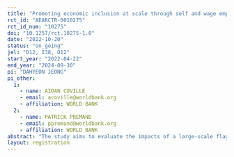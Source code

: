 ```yaml
---
title: "Promoting economic inclusion at scale through self and wage employment support"
rct_id: "AEARCTR-0010275"
rct_id_num: "10275"
doi: "10.1257/rct.10275-1.0"
date: "2022-10-20"
status: "on_going"
jel: "D12, I38, O12"
start_year: "2022-04-22"
end_year: "2024-09-30"
pi: "DAHYEON JEONG"
pi_other:
  1:
    - name: AIDAN COVILLE
    - email: acoville@worldbank.org
    - affiliation: WORLD BANK
  2:
    - name: PATRICK PREMAND
    - email: ppremand@worldbank.org
    - affiliation: WORLD BANK
abstract: "The study aims to evaluate the impacts of a large-scale flagship social protection program in Tanzania, the Productive Social Safety Net (PSSN). The PSSN is based on integrated interventions targeted to the poorest households: conditional cash transfers, a labor-intensive public works (PW) program, and a livelihood program that includes business training and a large business grant. The impact evaluation study is conducted in villages from 17 regions in Mainland and Zanzibar. It uses a multi-arm cluster (villages) RCT design to examine the relative combined impacts of the self-employment support component (i.e., livelihood) and the wage employment component (i.e., public works) as part of a large-scale expansion of these components. It further cross-randomizes the mode of payment (digital vs. manual) to understand the impact of digital e-payment, with particular attention to gender outcomes."
layout: registration
---
```


